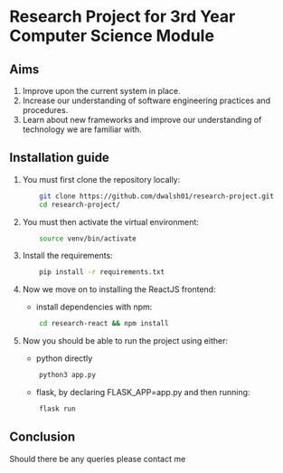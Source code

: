 # Research Project for 3rd Year Computer Science Module

## Aims

1. Improve upon the current system in place.
2. Increase our understanding of software engineering practices and procedures.
3. Learn about new frameworks and improve our understanding of technology we are familiar with.

## Installation guide

1. You must first clone the repository locally:

   ```bash
       git clone https://github.com/dwalsh01/research-project.git
       cd research-project/
   ```

2. You must then activate the virtual environment:

   ```bash
       source venv/bin/activate
   ```

3. Install the requirements:

   ```bash
       pip install -r requirements.txt
   ```

4. Now we move on to installing the ReactJS frontend:

   - install dependencies with npm:

   ```bash
       cd research-react && npm install
   ```

5. Now you should be able to run the project using either:
   - python directly
   ```bash
       python3 app.py
   ```
   - flask, by declaring FLASK_APP=app.py and then running:
   ```bash
       flask run
   ```

## Conclusion

Should there be any queries please contact me
